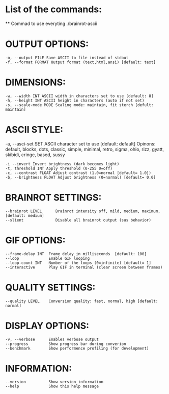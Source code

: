 # List of the commands:
** Commad to use everyting ./brainrot-ascii
 # OUTPUT OPTIONS: 
    -o, --output FILE Save ASCII to file instead of stdout
    -f, --format FORMAT Output format (text,html,ansi) [default: text]

# DIMENSIONS:
    -w, --width INT ASCII width in characters set to use [default: 8]
    -h, --height INT ASCII height in characters (auto if not set)
    -s, --scale-mode MODE Scaling mode: maintain, fit sterch [defult: maintain]

# ASCII STYLE: 
-a, --asci-set SET ASCII character set to use [default: default]
    Opinons: default, blocks, dots, classic, simple, minimal, retro, sigma, ohio, rizz, gyatt, skibidi, cringe, based, sussy
    
    -i --invert Invert brightness (dark becomes light)
    -t, threshold INT Apply threshold (0-255 0=off)
    -c, --contrast FLOAT Adjust contrast (1.0=normal [default= 1.0])
    -b, --brightness FLOAT Adjust brightness (0=normal) [default= 0.0]


# BRAINROT SETTINGS:
    --brainrot LEVEL      Brainrot intensity off, mild, medium, maximum, [default: medium]
    --slient              Disable all brainrot output (sus behavior)

# GIF OPTIONS:
    --frame-delay INT  Frame delay in milliseconds  [default: 100]
    --loop             Enable GIF looping
    --loop-count INT   Number of the loops (0=infinite) [default= 1]
    --interactive      Play GIF in terminal (clear screen between frames)

# QUALITY SETTINGS: 
    --quality LEVEL    Conversion quality: fast, normal, high [default: normal]


# DISPLAY OPTIONS:
    -v, --verbose      Enables verbose output
    --progress         Show progress bar during converion
    --benchmark        Show performence profiling (for development)


# INFORMATION:
    --version          Show version information
    --help             Show this help message


    
